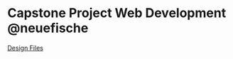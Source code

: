 # Capstone Project Web Development @neuefische

[Design Files](https://www.figma.com/file/PaD036yKaYw6CvCeDi0NdI/Capstone-Project?node-id=220%3A74&t=PQs4q3632sByu90H-1)
